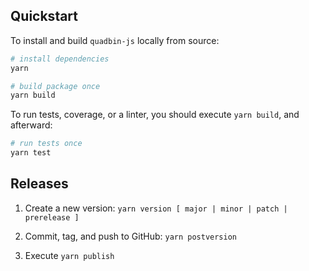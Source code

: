 ## Quickstart

To install and build `quadbin-js` locally from source:

```bash
# install dependencies
yarn

# build package once
yarn build
```

To run tests, coverage, or a linter, you should execute `yarn build`, and afterward:

```bash
# run tests once
yarn test
```

## Releases

1. Create a new version: `yarn version [ major | minor | patch | prerelease ]`

2. Commit, tag, and push to GitHub: `yarn postversion`

3. Execute `yarn publish`